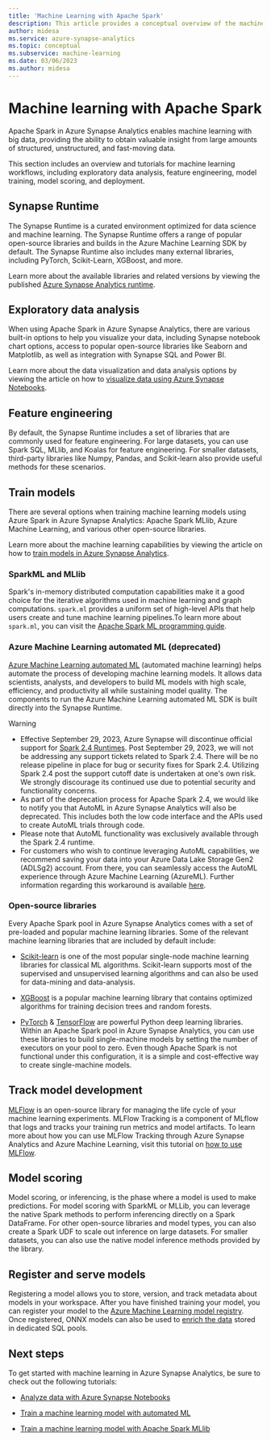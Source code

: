 ```yaml
---
title: 'Machine Learning with Apache Spark'
description: This article provides a conceptual overview of the machine learning and data science capabilities available through Apache Spark on Azure Synapse Analytics.
author: midesa
ms.service: azure-synapse-analytics
ms.topic: conceptual
ms.subservice: machine-learning
ms.date: 03/06/2023
ms.author: midesa
---
```


# Machine learning with Apache Spark

Apache Spark in Azure Synapse Analytics enables machine learning with big data, providing the ability to obtain valuable insight from large amounts of structured, unstructured, and fast-moving data. 

This section includes an overview and tutorials for machine learning workflows, including exploratory data analysis, feature engineering, model training, model scoring, and deployment.  

## Synapse Runtime 
The Synapse Runtime is a curated environment optimized for data science and machine learning. The Synapse Runtime offers a range of popular open-source libraries and builds in the Azure Machine Learning SDK by default. The Synapse Runtime also includes many external libraries, including PyTorch, Scikit-Learn, XGBoost, and more.

Learn more about the available libraries and related versions by viewing the published [Azure Synapse Analytics runtime](../spark/apache-spark-version-support.md).

## Exploratory data analysis
When using Apache Spark in Azure Synapse Analytics, there are various built-in options to help you visualize your data, including Synapse notebook chart options, access to popular open-source libraries like Seaborn and Matplotlib, as well as integration with Synapse SQL and Power BI.

Learn more about the data visualization and data analysis options by viewing the article on how to [visualize data using Azure Synapse Notebooks](../spark/apache-spark-data-visualization.md).

## Feature engineering
By default, the Synapse Runtime includes a set of libraries that are commonly used for feature engineering. For large datasets, you can use Spark SQL, MLlib, and Koalas for feature engineering. For smaller datasets, third-party libraries like Numpy, Pandas, and Scikit-learn also provide useful methods for these scenarios.

## Train models
There are several options when training machine learning models using Azure Spark in Azure Synapse Analytics: Apache Spark MLlib, Azure Machine Learning, and various other open-source libraries. 

Learn more about the machine learning capabilities by viewing the article on how to [train models in Azure Synapse Analytics](../spark/apache-spark-machine-learning-training.md).

### SparkML and MLlib
Spark's in-memory distributed computation capabilities make it a good choice for the iterative algorithms used in machine learning and graph computations. ```spark.ml``` provides a uniform set of high-level APIs that help users create and tune  machine learning pipelines.To learn more about ```spark.ml```, you can visit the [Apache Spark ML programming guide](https://archive.apache.org/dist/spark/docs/1.2.2/ml-guide.html).

### Azure Machine Learning automated ML (deprecated)
[Azure Machine Learning automated ML](/azure/machine-learning/concept-automated-ml) (automated machine learning) helps automate the process of developing machine learning models. It allows data scientists, analysts, and developers to build ML models with high scale, efficiency, and productivity all while sustaining model quality. The components to run the Azure Machine Learning automated ML SDK is built directly into the Synapse Runtime.

> [!WARNING]
> - Effective September 29, 2023, Azure Synapse will discontinue official support for [Spark 2.4 Runtimes](../spark/apache-spark-24-runtime.md). Post September 29, 2023, we will not be addressing any support tickets related to Spark 2.4. There will be no release pipeline in place for bug or security fixes for Spark 2.4. Utilizing Spark 2.4 post the support cutoff date is undertaken at one's own risk. We strongly discourage its continued use due to potential security and functionality concerns.
> - As part of the deprecation process for Apache Spark 2.4, we would like to notify you that AutoML in Azure Synapse Analytics will also be deprecated. This includes both the low code interface and the APIs used to create AutoML trials through code.
> - Please note that AutoML functionality was exclusively available through the Spark 2.4 runtime.
> - For customers who wish to continue leveraging AutoML capabilities, we recommend saving your data into your Azure Data Lake Storage Gen2 (ADLSg2) account. From there, you can seamlessly access the AutoML experience through Azure Machine Learning (AzureML). Further information regarding this workaround is available [here](../machine-learning/access-data-from-aml.md).

### Open-source libraries
Every Apache Spark pool in Azure Synapse Analytics comes with a set of pre-loaded and popular machine learning libraries.  Some of the relevant machine learning libraries that are included by default include:

- [Scikit-learn](https://scikit-learn.org/stable/index.html) is one of the most popular single-node machine learning libraries for classical ML algorithms. Scikit-learn supports most of the supervised and unsupervised learning algorithms and can also be used for data-mining and data-analysis.
  
- [XGBoost](https://xgboost.readthedocs.io/en/latest/) is a popular machine learning library that contains optimized algorithms for training decision trees and random forests. 
  
- [PyTorch](https://pytorch.org/) & [TensorFlow](https://www.tensorflow.org/) are powerful Python deep learning libraries. Within an Apache Spark pool in Azure Synapse Analytics, you can use these libraries to build single-machine models by setting the number of executors on your pool to zero. Even though Apache Spark is not functional under this configuration, it is a simple and cost-effective way to create single-machine models.

## Track model development
[MLFlow](https://www.mlflow.org/) is an open-source library for managing the life cycle of your machine learning experiments. MLFlow Tracking is a component of MLflow that logs and tracks your training run metrics and model artifacts. To learn more about how you can use MLFlow Tracking through Azure Synapse Analytics and Azure Machine Learning, visit this tutorial on [how to use MLFlow](/azure/machine-learning/how-to-use-mlflow).

## Model scoring
Model scoring, or inferencing, is the phase where a model is used to make predictions. For model scoring with SparkML or MLLib, you can leverage the native Spark  methods to perform inferencing directly on a Spark DataFrame. For other open-source libraries and model types, you can also create a Spark UDF to scale out inference on large datasets. For smaller datasets, you can also use the native model inference methods provided by the library.

## Register and serve models
Registering a model allows you to store, version, and track metadata about models in your workspace. After you have finished training your model, you can register your model to the [Azure Machine Learning model registry](/azure/machine-learning/concept-model-management-and-deployment#register-package-and-deploy-models-from-anywhere). Once registered, ONNX models can also be used to [enrich the data](../machine-learning/tutorial-sql-pool-model-scoring-wizard.md) stored in dedicated SQL pools.

## Next steps
To get started with machine learning in Azure Synapse Analytics, be sure to check out the following tutorials:
- [Analyze data with Azure Synapse Notebooks](../spark/apache-spark-data-visualization-tutorial.md)

- [Train a machine learning model with automated ML](../spark/apache-spark-azure-machine-learning-tutorial.md)

- [Train a machine learning model with Apache Spark MLlib](../spark/apache-spark-machine-learning-mllib-notebook.md)
